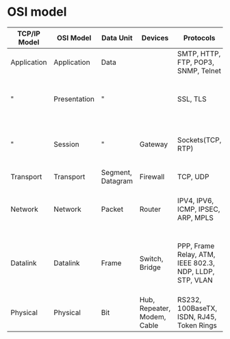 # OSI model

| **TCP/IP Model** | **OSI Model** | **Data Unit**     | **Devices**                 | **Protocols**                                           | **Operations**                                            |
|------------------|---------------|-------------------|-----------------------------|---------------------------------------------------------|-----------------------------------------------------------|
| Application      | Application   |        Data       |                             | SMTP, HTTP, FTP, POP3, SNMP, Telnet                     |                                                           |
|         "        | Presentation  |         "         |                             | SSL, TLS                                                | Translate, encrypt and compress dat                       |
|         "        | Session       |         "         | Gateway                     | Sockets(TCP, RTP)                                       | Establish, manage, and terminate the session              |
| Transport        | Transport     | Segment, Datagram | Firewall                    | TCP, UDP                                                |                                                           |
| Network          | Network       |       Packet      | Router                      | IPV4, IPV6, ICMP, IPSEC, ARP, MPLS                      | Move packets from source to destination                   |
| Datalink         | Datalink      |       Frame       | Switch, Bridge              | PPP, Frame Relay, ATM, IEEE 802.3, NDP, LLDP, STP, VLAN | Organize bits into frames. To provide hop-to-hop delivery |
| Physical         | Physical      |        Bit        | Hub, Repeater, Modem, Cable | RS232, 100BaseTX, ISDN, RJ45, Token Rings               | Transmit bits over a medium                               |
